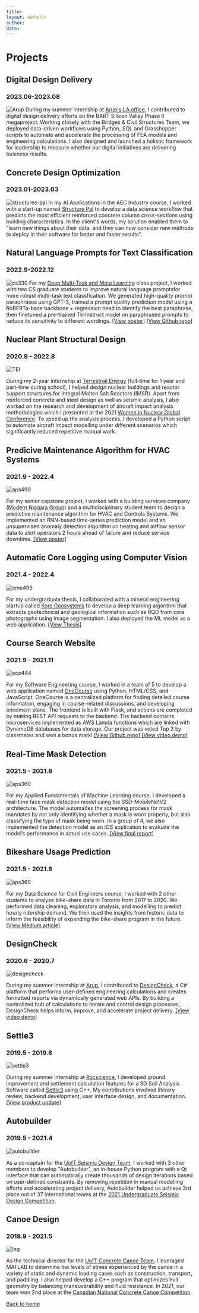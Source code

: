 ```yaml
---
title: 
layout: default
author: 
date: 
---
```


# Projects

## Digital Design Delivery
### 2023.06-2023.08
![Arup](./assets/img/projects/cp2.jpg)
During my summer internship at [Arup's LA office](https://www.arup.com/offices/united-states-of-america/los-angeles), I contributed to digital design delivery efforts on the BART Silicon Valley Phase II megaproject. Working closely with the Bridges & Civil Structures Team, we deployed data-driven workflows using Python, SQL and Grasshopper scripts to automate and accelerate the processing of FEA models and engineering calculations. I also designed and launched a holistic framework for leadership to measure whether our digital initiatives are delivering business results.

## Concrete Design Optimization
### 2023.01-2023.03
![structures-pal](./assets/img/projects/structures_pal.png)
In my AI Applications in the AEC Industry course, I worked with a start-up named [Structure Pal](https://www.structure-pal.com/) to develop a data science workflow that predicts the most efficient reinforced concrete column cross-sections using building characteristics. In the client's words, my solution enabled them to "learn new things about their data, and they can now consider new methods to deploy in their software for better and faster results".

## Natural Language Prompts for Text Classification
### 2022.9-2022.12
![cs330](./assets/img/projects/cs330.png)
For my [Deep Multi-Task and Meta Learning](https://cs330.stanford.edu/) class project, I worked with two CS graduate students to improve natural language promptsfor more robust multi-task text classfication. We generated high-quality prompt paraphrases using GPT-3, trained a prompt quality prediction model using a RoBERTa-base backbone + regression head to identify the best paraphrase, then finetuned a pre-trained Tk-Instruct model on paraphrased prompts to reduce its sensitivity to different wordings. <a href=".\docs\pdf\CS330 Poster.jpg">[View poster]</a>
[[View Github repo]](https://github.com/shirleyzhang2/CS330-Project)

## Nuclear Plant Structural Design
### 2020.9 - 2022.8

![TEI](./assets/img/projects/TEI.jpg)

During my 2-year internship at [Terrestrial Energy](https://www.terrestrialenergy.com/) (full-time for 1 year and part-time during school), I helped design nuclear buildings and reactor support structures for Integral Molten Salt Reactors (IMSR). Apart from reinforced concrete and steel design as well as seismic analysis, I also worked on the research and development of aircraft impact analysis methodologies which I presented at the 2021 [Women in Nuclear Global Conference](https://win-global.org/activities/annual). To speed up the analysis process, I developed a Python script to automate aircraft impact modelling under different scenarios which significantly reduced repetitive manual work.

## Predicive Maintenance Algorithm for HVAC Systems
### 2021.9 - 2022.4

![aps490](./assets/img/projects/aps490.png)

For my senior capstone project, I worked with a building services company ([Modern Niagara Group](https://modernniagara.com/)) and a multidisciplinary student team to design a predictive maintenance algorithm for HVAC and Controls Systems. We implemented an RNN-based time-series prediction model and an unsupervised anomaly detection algorithm on heating and airflow sensor data to alert operators 2 hours ahead of failure and reduce service downtime. <a href=".\docs\pdf\APS490 Poster - Team MNG.pdf">[View poster]</a>
<!--[Learn More](portfolio/capstone.html)-->

## Automatic Core Logging using Computer Vision
### 2021.4 - 2022.4

![cme499](./assets/img/projects/cme499.png)

For my undergraduate thesis, I collaborated with a mineral engineering startup called [Kore Geosystems](https://www.koregeosystems.com/) to develop a deep learning algorithm that extracts geotechnical and geological information such as RQD from core photographs using image segmentation. I also deployed the ML model as a web application. <a href=".\docs\pdf\CME499_Thesis_SZ-compressed.pdf">[View Thesis]</a>


## Course Search Website
### 2021.9 - 2021.11

![ece444](./assets/img/projects/ece444.png)

For my Software Engineering course, I worked in a team of 5 to develop a web application named [OneCourse](https://onecourse.herokuapp.com/) using Python, HTML/CSS, and JavaScript. OneCourse is a centralized platform for finding detailed course information, engaging in course-related discussions, and developing enrolment plans. The frontend is built with Flask, and actions are completed by making REST API requests to the backend​. The backend contains microservices implemented as AWS Lamda functions which are linked with DynamoDB databases for data storage. Our project was voted Top 3 by classmates and won a bonus mark! [[View Github repo]](https://github.com/shirleyzhang2/project1-education-pathways-group-1-teamone) [[View video demo]](https://youtu.be/PjRcku7ttuM)

## Real-Time Mask Detection
### 2021.5 - 2021.8

![aps360](./assets/img/projects/aps360.png)

For my Applied Fundamentals of Machine Learning course, I developed a real-time face mask detection model using the SSD-MobileNetV2 architecture. The model automades the screening process for mask mandates by not only identifying whether a mask is worn properly, but also classifying the type of mask being worn. In a group of 4, we also implemented the detection model as an iOS application to evaluate the model’s performance in actual use cases. <a href=".\docs\pdf\APS360_Report.pdf">[View final report]</a>

## Bikeshare Usage Prediction
### 2021.5 - 2021.8

![aps360](./assets/img/projects/civ1498.png)

For my Data Science for Civil Engineers course, I worked with 2 other students to analyze bike-share data in Toronto from 2017 to 2020. We performed data cleaning, exploratory analysis, and modelling to predict hourly ridership demand. We then used the insights from historic data to inform the feasibility of expanding the bike-share program in the future. [[View Medium article]](https://shirleyzhang2.medium.com/toronto-bike-share-data-analysis-943d5810c717).

## DesignCheck
### 2020.6 - 2020.7

![designcheck](./assets/img/projects/designcheck.png)

During my summer internship at [Arup](https://www.arup.com/), I contributed to [DesignCheck](https://www.autodesk.com/autodesk-university/class/Dynamo-Engineers-Design-All-2018), a C# platform that performs user-defined engineering calculations and creates formatted reports via dynamically generated web APIs. By building a centralized hub of calculations to iterate and control design processes, DesignCheck helps inform, improve, and accelerate project delivery. [[View video demo]](https://www.youtube.com/watch?v=tQEU4uQOVuI)

## Settle3
### 2019.5 - 2019.8

![settle3](./assets/img/projects/settle3.PNG)

During my summer internship at [Rocscience](https://www.rocscience.com/), I developed ground improvement and settlement calculation features for a 3D Soil Analysis Software called [Settle3](https://www.rocscience.com/software/settle3) using C++. My contributions involved literary review, backend development, user interface design, and documentation. <a href=".\docs\pdf\Settle3_update.pdf">[View product update]</a>

## Autobuilder
### 2019.5 - 2021.4

![autobuilder](./assets/img/projects/ab.png)

As a co-captain for the [UofT Seismic Design Team](http://seismic.skule.ca/), I worked with 3 other members to develop "Autobuilder", an in-house Python program with a Qt interface that can automatically create thousands of design iterations based on user-defined constraints. By removing repetition in manual modelling efforts and accelerating project delivery, Autobuilder helped us achieve 3rd place out of 37 international teams at the [2021 Undergraduate Seismic Design Competition](https://slc.eeri.org/2021-sdc/).

## Canoe Design
### 2018.9 - 2021.5

![lng](/assets/img/projects/panda.png)

As the technical director for the [UofT Concrete Canoe Team](https://canoe.skule.ca/), I leveraged MATLAB to determine the levels of stress experienced by the canoe in a variety of static and dynamic loading cases such as construction, transport, and paddling.  I also helped develop a C++ program that optimizes hull geometry by balancing maneuverability and fluid resistance. In 2021, our team won 2nd place at the [Canadian National Concrete Canoe Competition](https://www.cscecompetitions.ca/en/home/cnccc/).    

[Back to home](/)